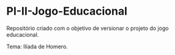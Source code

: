 # PI-II-Jogo-Educacional
Repositório criado com o objetivo de versionar o projeto do jogo educacional.

Tema: Ilíada de Homero.
